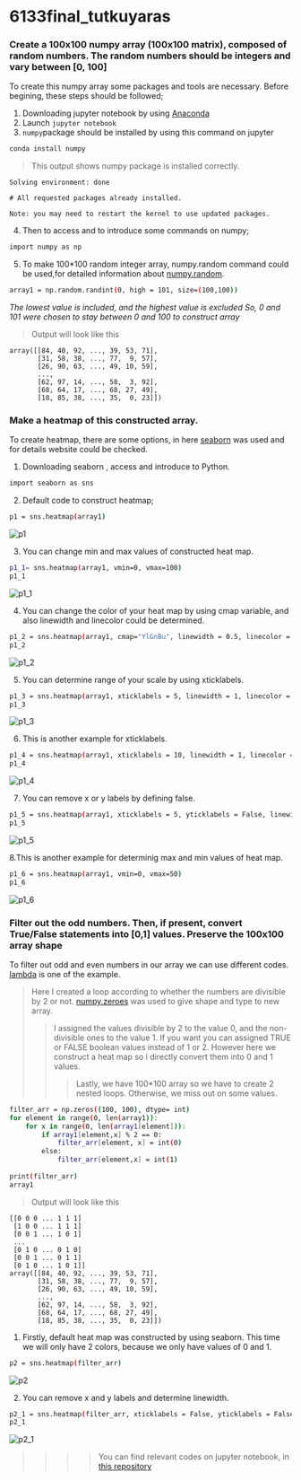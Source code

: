 # 6133final_tutkuyaras
### Create a 100x100 numpy array (100x100 matrix), composed of random numbers. The random numbers should be integers and vary between [0, 100]
To create this numpy array some packages and tools are necessary. Before begining, these steps should be followed;
1. Downloading jupyter notebook by using [Anaconda](https://www.anaconda.com/products/individual)
2. Launch `jupyter notebook` 
3. `numpy`package should be installed by using this command on jupyter 
```bash
conda install numpy
````
> This output shows numpy package is installed correctly.

```Collecting package metadata (current_repodata.json): done
Solving environment: done

# All requested packages already installed.

Note: you may need to restart the kernel to use updated packages.
```
4. Then to access and to introduce some commands on numpy; 
```bash
import numpy as np
````
5. To make 100*100 random integer array, numpy.random command could be used,for detailed information about [numpy.random](https://numpy.org/doc/stable/reference/random/index.html?highlight=random#module-numpy.random). 
```bash
array1 = np.random.randint(0, high = 101, size=(100,100))
`````
*The lowest value is included, and the highest value is excluded*
*So, 0 and 101 were chosen to stay between 0 and 100 to construct array*
> Output will look like this
````
array([[84, 40, 92, ..., 39, 53, 71],
       [31, 58, 38, ..., 77,  9, 57],
       [26, 90, 63, ..., 49, 10, 59],
       ...,
       [62, 97, 14, ..., 58,  3, 92],
       [68, 64, 17, ..., 68, 27, 49],
       [18, 85, 38, ..., 35,  0, 23]])
````
### Make a heatmap of this constructed array.
To create heatmap, there are some options, in here [seaborn](https://seaborn.pydata.org/generated/seaborn.heatmap.html) was used and for details website could be checked. 
1. Downloading seaborn , access and introduce to Python.
```bash
import seaborn as sns
````
2. Default code to construct heatmap;
```bash
p1 = sns.heatmap(array1)
````
![p1](https://user-images.githubusercontent.com/82367415/150316549-17fe1249-7e9c-465e-aaa0-1e81940277eb.png)

3. You can change min and max values of constructed heat map. 
```bash
p1_1= sns.heatmap(array1, vmin=0, vmax=100)
p1_1
````
![p1_1](https://user-images.githubusercontent.com/82367415/150316528-eae5c9e6-9d29-4635-bee6-f0d813b7ef6f.png)

4. You can change the color of your heat map by using cmap variable, and also linewidth and linecolor could be determined.
```bash
p1_2 = sns.heatmap(array1, cmap="YlGnBu", linewidth = 0.5, linecolor = 'white')
p1_2
````
![p1_2](https://user-images.githubusercontent.com/82367415/150316540-807b43cb-8d0d-469f-a58d-e18552dbb58c.png)

5. You can determine range of your scale by using xticklabels. 
```bash
p1_3 = sns.heatmap(array1, xticklabels = 5, linewidth = 1, linecolor = 'white')
p1_3
````
![p1_3](https://user-images.githubusercontent.com/82367415/150316541-f6aff3c0-f0bc-43f7-8d5b-3cc5bb4989ea.png)

6. This is another example for xticklabels.
```bash
p1_4 = sns.heatmap(array1, xticklabels = 10, linewidth = 1, linecolor = 'white')
p1_4
````
![p1_4](https://user-images.githubusercontent.com/82367415/150316544-c91453a5-7b2f-4263-a1af-de96f7ca7e53.png)

7. You can remove x or y labels by defining false.
```bash
p1_5 = sns.heatmap(array1, xticklabels = 5, yticklabels = False, linewidth = 1, linecolor = 'white')
p1_5
````
![p1_5](https://user-images.githubusercontent.com/82367415/150316545-2f1edfd8-68ed-4f70-a01a-96336d4faa70.png)

8.This is another example for determinig max and min values of heat map.
```bash
p1_6 = sns.heatmap(array1, vmin=0, vmax=50)
p1_6
````
![p1_6](https://user-images.githubusercontent.com/82367415/150316547-ca8f9b08-331c-4179-8431-283ac3c44b85.png)

### Filter out the odd numbers. Then, if present, convert True/False statements into [0,1] values. Preserve the 100x100 array shape
To filter out odd and even numbers in our array we can use different codes. [lambda](https://realpython.com/python-lambda/) is one of the example.
>Here I created a loop according to whether the numbers are divisible by 2 or not. [numpy.zeroes](https://numpy.org/doc/stable/reference/generated/numpy.zeros.html) was used to give shape and type to new array. 
>>I assigned the values divisible by 2 to the value 0, and the non-divisible ones to the value 1. If you want you can assigned TRUE or FALSE boolean values instead of 1 or 2. However here we construct a heat map so i directly convert them into 0 and 1 values.
>>> Lastly, we have 100*100 array so we have to create 2 nested loops. Otherwise, we miss out on some values.
```bash
filter_arr = np.zeros((100, 100), dtype= int)
for element in range(0, len(array1)):
    for x in range(0, len(array1[element])):
        if array1[element,x] % 2 == 0:
            filter_arr[element, x] = int(0)
        else:
            filter_arr[element,x] = int(1)
            
print(filter_arr)
array1
````
>Output will look like this
````
[[0 0 0 ... 1 1 1]
 [1 0 0 ... 1 1 1]
 [0 0 1 ... 1 0 1]
 ...
 [0 1 0 ... 0 1 0]
 [0 0 1 ... 0 1 1]
 [0 1 0 ... 1 0 1]]
array([[84, 40, 92, ..., 39, 53, 71],
       [31, 58, 38, ..., 77,  9, 57],
       [26, 90, 63, ..., 49, 10, 59],
       ...,
       [62, 97, 14, ..., 58,  3, 92],
       [68, 64, 17, ..., 68, 27, 49],
       [18, 85, 38, ..., 35,  0, 23]])
````

1. Firstly, default heat map was constructed by using seaborn. This time we will only have 2 colors, because we only have values of 0 and 1.
```bash
p2 = sns.heatmap(filter_arr)
````
![p2](https://user-images.githubusercontent.com/82367415/150316553-604ae3f2-5dc4-454c-835c-96e07f74de90.png)

2. You can remove x and y labels and determine linewidth.
```bash
p2_1 = sns.heatmap(filter_arr, xticklabels = False, yticklabels = False, linewidth = 1, linecolor = 'white')
p2_1
````
![p2_1](https://user-images.githubusercontent.com/82367415/150316552-55a4beeb-72a6-4b2d-be91-24a9e1e05661.png)

>>>> You can find relevant codes on jupyter notebook, in [this repository](https://github.com/tutkuyaras/6133final_tutkuyaras) 


